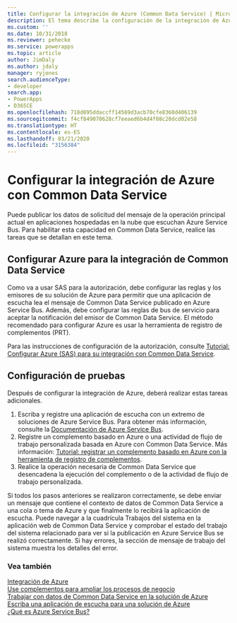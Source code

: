 ```yaml
---
title: Configurar la integración de Azure (Common Data Service) | Microsoft Docs
description: El tema describe la configuración de la integración de Azure con Common Data Service.
ms.custom: ''
ms.date: 10/31/2018
ms.reviewer: pehecke
ms.service: powerapps
ms.topic: article
author: JimDaly
ms.author: jdaly
manager: ryjones
search.audienceType:
- developer
search.app:
- PowerApps
- D365CE
ms.openlocfilehash: 718d895ddaccff14569d3acb70cfe8360d406139
ms.sourcegitcommit: f4cf849070628cf7eeaed6b4d4f08c20dcd02e58
ms.translationtype: HT
ms.contentlocale: es-ES
ms.lasthandoff: 03/21/2020
ms.locfileid: "3156384"
---
```

# <a name="configure-azure-integration-with-common-data-service"></a>Configurar la integración de Azure con Common Data Service

Puede publicar los datos de solicitud del mensaje de la operación principal actual en aplicaciones hospedadas en la nube que escuchan Azure Service Bus. Para habilitar esta capacidad en Common Data Service, realice las tareas que se detallan en este tema.

## <a name="configure-azure-for-common-data-service-integration"></a>Configurar Azure para la integración de Common Data Service

Como va a usar SAS para la autorización, debe configurar las reglas y los emisores de su solución de Azure para permitir que una aplicación de escucha lea el mensaje de Common Data Service publicado en Azure Service Bus. Además, debe configurar las reglas de bus de servicio para aceptar la notificación del emisor de Common Data Service. El método recomendado para configurar Azure es usar la herramienta de registro de complementos (PRT).

Para las instrucciones de configuración de la autorización, consulte [Tutorial: Configurar Azure (SAS) para su integración con Common Data Service](walkthrough-configure-azure-sas-integration.md).

## <a name="test-configuration"></a>Configuración de pruebas

Después de configurar la integración de Azure, deberá realizar estas tareas adicionales.

1. Escriba y registre una aplicación de escucha con un extremo de soluciones de Azure Service Bus. Para obtener más información, consulte la [Documentación de Azure Service Bus](/azure/service-bus-messaging/service-bus-messaging-overview).
1. Registre un complemento basado en Azure o una actividad de flujo de trabajo personalizada basada en Azure con Common Data Service. Más información: [Tutorial: registrar un complemento basado en Azure con la herramienta de registro de complementos](walkthrough-register-azure-aware-plug-in-using-plug-in-registration-tool.md).
1. Realice la operación necesaria de Common Data Service que desencadena la ejecución del complemento o de la actividad de flujo de trabajo personalizada.

Si todos los pasos anteriores se realizaron correctamente, se debe enviar un mensaje que contiene el contexto de datos de Common Data Service a una cola o tema de Azure y que finalmente lo recibirá la aplicación de escucha. Puede navegar a la cuadrícula Trabajos del sistema en la aplicación web de Common Data Service y comprobar el estado del trabajo del sistema relacionado para ver si la publicación en Azure Service Bus se realizó correctamente. Si hay errores, la sección de mensaje de trabajo del sistema muestra los detalles del error.

### <a name="see-also"></a>Vea también

[Integración de Azure](azure-integration.md)<br />
[Use complementos para ampliar los procesos de negocio](plug-ins.md)<br />
[Trabajar con datos de Common Data Service en la solución de Azure](work-data-azure-solution.md)<br />
[Escriba una aplicación de escucha para una solución de Azure](write-listener-application-azure-solution.md)<br />
[¿Qué es Azure Service Bus?](/azure/service-bus-messaging/service-bus-messaging-overview)